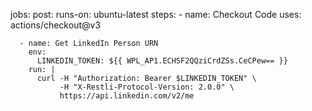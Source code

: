 jobs:
  post:
    runs-on: ubuntu-latest
    steps:
      - name: Checkout Code
        uses: actions/checkout@v3

      - name: Get LinkedIn Person URN
        env:
          LINKEDIN_TOKEN: ${{ WPL_AP1.ECHSF2QQziCrdZSs.CeCPew== }}
        run: |
          curl -H "Authorization: Bearer $LINKEDIN_TOKEN" \
               -H "X-Restli-Protocol-Version: 2.0.0" \
               https://api.linkedin.com/v2/me

